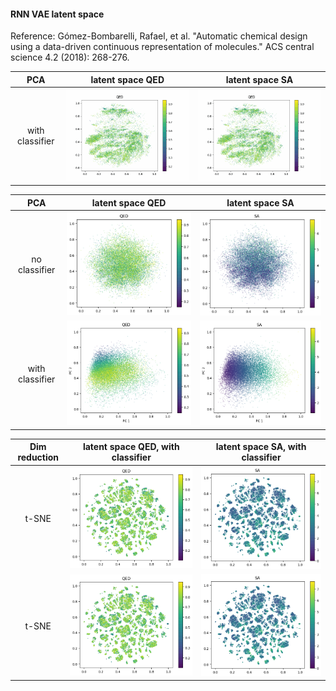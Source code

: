 #### RNN VAE latent space
Reference: Gómez-Bombarelli, Rafael, et al. "Automatic chemical design using a data-driven continuous representation of molecules." ACS central science 4.2 (2018): 268-276.
 
 | PCA | latent space QED    | latent space SA
:-----:|:-------------------------:|:-------------------------:
|with classifier| ![](qed_no_classifier.gif)  | ![](qed_no_classifier.gif) |





 | PCA | latent space QED    | latent space SA
 :-----:|:-------------------------:|:-------------------------:
 | no classifier |  ![](figures/qed_no_classifier.png)  |  ![](figures/sa_no_classifier.png) |
 | with classifier |  ![](figures/qed_classifier.png)  |  ![](figures/sa_classifier.png) |




 | Dim reduction | latent space QED, with classifier    | latent space SA, with classifier  
 :-----:|:-------------------------:|:-------------------------:
  | t-SNE |  ![](figures/qed_no_classifier_tsne.png)  |  ![](figures/sa_no_classifier_tsne.png) |
 | t-SNE |  ![](qed_no_classifier_tsne.png)  |  ![](sa_no_classifier_tsne.png) |



